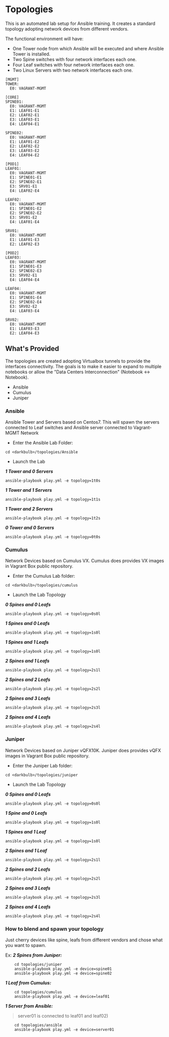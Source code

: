 Topologies
================================

This is an automated lab setup for Ansible training. It creates a standard topology adopting network devices from different vendors.

The functional environment will have:

* One Tower node from which Ansible will be executed and where Ansible Tower is installed.
* Two Spine switches with four network interfaces each one.
* Four Leaf switches with four network interfaces each one.
* Two Linux Servers with two network interfaces each one.

```
[MGMT]
TOWER:
  E0: VAGRANT-MGMT

[CORE]
SPINE01:
  E0: VAGRANT-MGMT
  E1: LEAF01-E1
  E2: LEAF02-E1
  E3: LEAF03-E1
  E4: LEAF04-E1

SPINE02:
  E0: VAGRANT-MGMT
  E1: LEAF01-E2
  E2: LEAF02-E2
  E3: LEAF03-E2
  E4: LEAF04-E2

[POD1]
LEAF01:
  E0: VAGRANT-MGMT
  E1: SPINE01-E1
  E2: SPINE02-E1
  E3: SRV01-E1
  E4: LEAF02-E4

LEAF02:
  E0: VAGRANT-MGMT
  E1: SPINE01-E2
  E2: SPINE02-E2
  E3: SRV01-E2
  E4: LEAF01-E4

SRV01:
  E0: VAGRANT-MGMT
  E1: LEAF01-E3
  E2: LEAF02-E3

[POD2]
LEAF03:
  E0: VAGRANT-MGMT
  E1: SPINE01-E3
  E2: SPINE02-E3
  E3: SRV02-E1
  E4: LEAF04-E4

LEAF04:
  E0: VAGRANT-MGMT
  E1: SPINE01-E4
  E2: SPINE02-E4
  E3: SRV02-E2
  E4: LEAF03-E4

SRV02:
  E0: VAGRANT-MGMT
  E1: LEAF03-E3
  E2: LEAF04-E3

```

## What's Provided

The topologies are created adopting Virtualbox tunnels to provide the interfaces connectivity.
The goals is to make it easier to expand to multiple notebooks or allow the "Data Centers Interconnection" (Notebook <-> Notebook).

* Ansible
* Cumulus
* Juniper

### Ansible

Ansible Tower and Servers based on Centos7.
This will spawn the servers connected to Leaf switches and Ansible server connected to Vagrant-MGMT Network

* Enter the Ansible Lab Folder:
```
cd <darkbulb>/topologies/Ansible
```

* Launch the Lab

***1 Tower and 0 Servers***
```
ansible-playbook play.yml -e topology=1t0s
```
***1 Tower and 1 Servers***
```
ansible-playbook play.yml -e topology=1t1s
```
***1 Tower and 2 Servers***
```
ansible-playbook play.yml -e topology=1t2s
```
***0 Tower and 0 Servers***
```
ansible-playbook play.yml -e topology=0t0s
```

### Cumulus

Network Devices based on Cumulus VX.
Cumulus does provides VX images in Vagrant Box public repository.

* Enter the Cumulus Lab folder:
```
cd <darkbulb>/topologies/cumulus
```

* Launch the Lab Topology

***0 Spines and 0 Leafs***
```
ansible-playbook play.yml -e topology=0s0l
```
***1 Spines and 0 Leafs***
```
ansible-playbook play.yml -e topology=1s0l
```
***1 Spines and 1 Leafs***
```
ansible-playbook play.yml -e topology=1s0l
```
***2 Spines and 1 Leafs***
```
ansible-playbook play.yml -e topology=2s1l
```
***2 Spines and 2 Leafs***
```
ansible-playbook play.yml -e topology=2s2l
```
***2 Spines and 3 Leafs***
```
ansible-playbook play.yml -e topology=2s3l
```
***2 Spines and 4 Leafs***
```
ansible-playbook play.yml -e topology=2s4l
```

### Juniper
Network Devices based on Juniper vQFX10K.
Juniper does provides vQFX images in Vagrant Box public repository.

* Enter the Juniper Lab folder:
```
cd <darkbulb>/topologies/juniper
```

* Launch the Lab Topology

***0 Spines and 0 Leafs***
```
ansible-playbook play.yml -e topology=0s0l
```
***1 Spine and 0 Leafs***
```
ansible-playbook play.yml -e topology=1s0l
```
***1 Spines and 1 Leaf***
```
ansible-playbook play.yml -e topology=1s0l
```
***2 Spines and 1 Leaf***
```
ansible-playbook play.yml -e topology=2s1l
```
***2 Spines and 2 Leafs***
```
ansible-playbook play.yml -e topology=2s2l
```
***2 Spines and 3 Leafs***
```
ansible-playbook play.yml -e topology=2s3l
```
***2 Spines and 4 Leafs***
```
ansible-playbook play.yml -e topology=2s4l
```

### How to blend and spawn your topology

Just cherry devices like spine, leafs from different vendors and chose what you want to spawn.

Ex:
***2 Spines from Juniper:***
```
    cd topologies/juniper
    ansible-playbook play.yml -e device=spine01
    ansible-playbook play.yml -e device=spine02
```
***1 Leaf from Cumulus:***
```
    cd topologies/cumulus
    ansible-playbook play.yml -e device=leaf01
```
***1 Server from Ansible:***
> server01 is connected to leaf01 and leaf02)
```
    cd topologies/ansible
    ansible-playbook play.yml -e device=server01
```
